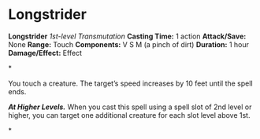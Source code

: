 # Longstrider

**Longstrider**
_1st-level Transmutation_
**Casting Time:** 1 action
**Attack/Save:** None
**Range:** Touch
**Components:** V S M (a pinch of dirt)
**Duration:** 1 hour
**Damage/Effect:** Effect

*<p>You touch a creature. The target’s speed increases by 10 feet until the spell ends.

*****At Higher Levels.***** When you cast this spell using a spell slot of 2nd level or higher, you can target one additional creature for each slot level above 1st.</p>*